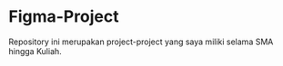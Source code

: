# Figma-Project
Repository ini merupakan project-project yang saya miliki selama SMA hingga Kuliah.
